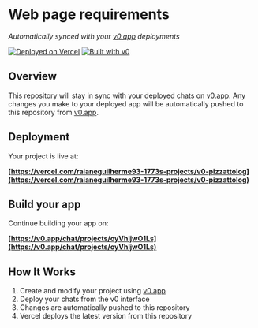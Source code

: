 # Web page requirements

*Automatically synced with your [v0.app](https://v0.app) deployments*

[![Deployed on Vercel](https://img.shields.io/badge/Deployed%20on-Vercel-black?style=for-the-badge&logo=vercel)](https://vercel.com/raianeguilherme93-1773s-projects/v0-pizzattolog)
[![Built with v0](https://img.shields.io/badge/Built%20with-v0.app-black?style=for-the-badge)](https://v0.app/chat/projects/oyVhIjwO1Ls)

## Overview

This repository will stay in sync with your deployed chats on [v0.app](https://v0.app).
Any changes you make to your deployed app will be automatically pushed to this repository from [v0.app](https://v0.app).

## Deployment

Your project is live at:

**[https://vercel.com/raianeguilherme93-1773s-projects/v0-pizzattolog](https://vercel.com/raianeguilherme93-1773s-projects/v0-pizzattolog)**

## Build your app

Continue building your app on:

**[https://v0.app/chat/projects/oyVhIjwO1Ls](https://v0.app/chat/projects/oyVhIjwO1Ls)**

## How It Works

1. Create and modify your project using [v0.app](https://v0.app)
2. Deploy your chats from the v0 interface
3. Changes are automatically pushed to this repository
4. Vercel deploys the latest version from this repository
